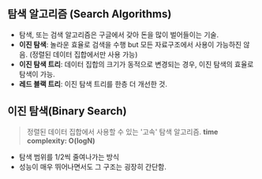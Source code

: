 ## 탐색 알고리즘 (Search Algorithms)

* 탐색, 또는 검색 알고리즘은 구글에서 갖아 돈을 많이 벌어들이는 기술.
* **이진 탐색**: 놀라운 효율로 검색을 수행 but 모든 자료구조에서 사용이 가능하진 않음. (정렬된 데이터 집합에서만 사용 가능)
* **이진 탐색 트리**: 데이터 집합의 크기가 동적으로 변경되는 경우, 이진 탐색의 효율로 탐색이 가능.
* **레드 블랙 트리**: 이진 탐색 트리를 한층 더 개선한 것.

## 이진 탐색(Binary Search)
> 정렬된 데이터 집합에서 사용할 수 있는 '고속' 탐색 알고리즘. **time complexity: O(logN)**

* 탐색 범위를 1/2씩 줄여나가는 방식
* 성능이 매우 뛰어나면서도 그 구조는 굉장히 간단함.

